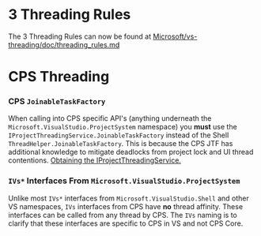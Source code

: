 ﻿3 Threading Rules
=================

The 3 Threading Rules can now be found at [Microsoft/vs-threading/doc/threading_rules.md](https://github.com/Microsoft/vs-threading/blob/master/doc/threading_rules.md)


CPS Threading
=================================

### CPS `JoinableTaskFactory`

When calling into CPS specific API's (anything underneath the `Microsoft.VisualStudio.ProjectSystem` namespace) you __must__
use the `IProjectThreadingService.JoinableTaskFactory` instead of the Shell `ThreadHelper.JoinableTaskFactory`. This is
because the CPS JTF has additional knowledge to mitigate deadlocks from project lock and UI thread contentions.
[Obtaining the IProjectThreadingService.](../automation/obtaining_the_IThreadHandling_service.md)


### `IVs*` Interfaces From `Microsoft.VisualStudio.ProjectSystem`

Unlike most `IVs*` interfaces from `Microsoft.VisualStudio.Shell` and other VS namespaces, `IVs` interfaces from CPS have
__no__ thread affinity. These interfaces can be called from any thread by CPS. The `IVs` naming is to clarify that these
interfaces are specific to CPS in VS and not CPS Core.